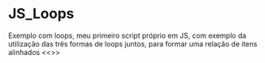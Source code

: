 # JS_Loops
Exemplo com loops, meu primeiro script próprio em JS, com exemplo da utilização das três formas de loops juntos, para formar uma relação de itens alinhados
<<<Beginner level>>>
